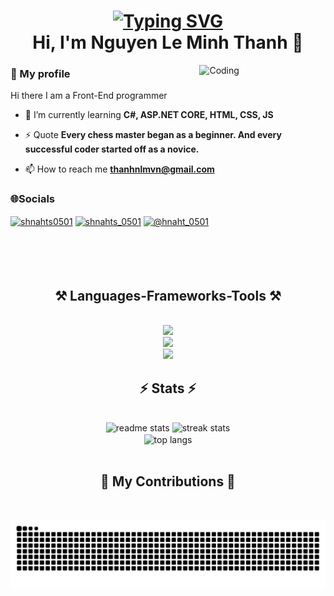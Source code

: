 <div class="header" >
  <h1 align="center">
    <a href="https://git.io/typing-svg"><img src="https://readme-typing-svg.herokuapp.com?font=Fira+Code&weight=700&pause=1000&center=true&width=435&lines=Welcome+to+my+GitHub+%F0%9F%92%BB%F0%9F%92%BB!" alt="Typing SVG" /></a>
    <br>
    Hi, I'm Nguyen Le Minh Thanh 👋
  </div>

<img align="right" alt="Coding" width="40%" border-radius="30%" src="https://art.pixilart.com/sr2712ab0b35ecd.gif" style="margin-left: 1.5rem" >
<h3 >📍 My profile</h3>

<p align="left" width="40%">
  Hi there I am a Front-End programmer
  <br>
  
- 🌱 I’m currently learning **C#, ASP.NET CORE, HTML, CSS, JS**

- ⚡ Quote **Every chess master began as a beginner. And every successful coder started off as a novice.**
  
- 📫 How to reach me **thanhnlmvn@gmail.com**
  
</p>
<h3>🌐Socials</h3>
<a href="https://fb.com/shnahts0501" target="blank"><img align="center" src="https://raw.githubusercontent.com/rahuldkjain/github-profile-readme-generator/master/src/images/icons/Social/facebook.svg" alt="shnahts0501" height="30" width="40" /></a>
<a href="https://instagram.com/shnahts_0501" target="blank"><img align="center" src="https://raw.githubusercontent.com/rahuldkjain/github-profile-readme-generator/master/src/images/icons/Social/instagram.svg" alt="shnahts_0501" height="30" width="40" /></a>
<a href="https://www.youtube.com/@hnaht_0501" target="blank"><img align="center" src="https://raw.githubusercontent.com/rahuldkjain/github-profile-readme-generator/master/src/images/icons/Social/youtube.svg" alt="@hnaht_0501" height="30" width="40" /></a>


<br>
<br>
<br>
<br>
<br>

<h2 align="center">⚒️ Languages-Frameworks-Tools ⚒️</h2>
<br/>
<div align="center">
    <img src="https://skillicons.dev/icons?i=cs,html,css,js,java,py" />
    <br>
    <img src="https://skillicons.dev/icons?i=bootstrap,react,sass,tailwind,mysql,nodejs,postman,ts" />
    <br>
    <img src="https://skillicons.dev/icons?i=vscode,notion,git,github,discord,figma,gmail,windows,ps,pr" />
    <br>

<h2 align="center">⚡ Stats ⚡</h2>
<br>
<div align=center>
  <img width=390 src="https://github-readme-stats.vercel.app/api?username=thanhnlmvn&count_private=true&show_icons=true&theme=react&rank_icon=github&border_radius=10" alt="readme stats" />
  <img width=415 src="https://github-readme-streak-stats.herokuapp.com/?user=thanhnlmvn&count_private=true&theme=react&border_radius=10" alt="streak stats"/>
    <br/>
  <img width=330 align="center" src="https://github-readme-stats.vercel.app/api/top-langs?username=thanhnlmvn&hide=HTML&langs_count=8&layout=compact&theme=react&border_radius=10&size_weight=0.5&count_weight=0.5&exclude_repo=github-readme-stats" alt="top langs" />
</div>
<br>

<div class="footer" >
  <div align="center">
    <h2>🐍 My Contributions 🐍</h2>
    <br>
  
 ![snake gif](https://github.com/thanhnlmvn/thanhnlmvn/blob/output/github-contribution-grid-snake-dark.svg)
  
  <br/><br/><br/>
  </div>
</div>


